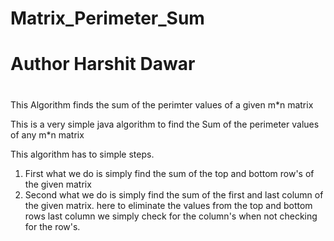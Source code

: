 # Matrix_Perimeter_Sum
# Author Harshit Dawar
#
This Algorithm finds the sum of the perimter values of a given m*n matrix

This is a very simple java algorithm to find the Sum of the perimeter values of any m*n matrix

This algorithm has to simple steps.

1. First what we do is simply find the sum of the top and bottom row's of the given matrix
2. Second what we do is simply find the sum of the first and last column of the given matrix. here to eliminate the values from the top and bottom rows last column we simply check for the column's when not checking for the row's. 
